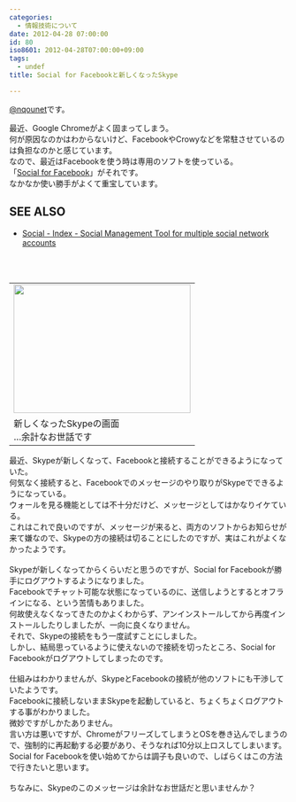 ```yaml
---
categories:
  - 情報技術について
date: 2012-04-28 07:00:00
id: 80
iso8601: 2012-04-28T07:00:00+09:00
tags:
  - undef
title: Social for Facebookと新しくなったSkype

---
```


<p><a href="https://twitter.com/nqounet">@nqounet</a>です。</p><div>最近、Google Chromeがよく固まってしまう。</div><div>何が原因なのかはわからないけど、FacebookやCrowyなどを常駐させているのは負担なのかと感じています。</div><div>なので、最近はFacebookを使う時は専用のソフトを使っている。</div><div>「<a href="http://www.socialformac.com/index.html">Social for Facebook</a>」がそれです。</div><div>なかなか使い勝手がよくて重宝しています。</div><div><h2>  SEE ALSO</h2><ul><li><a href="http://www.socialformac.com/index.html">Social - Index - Social Management Tool for multiple social network accounts</a></li></ul></div><div><br><a name="more"></a><br></div><div><table cellpadding="0" cellspacing="0"><tbody><tr><td><a href="https://www.sugarsync.com/pf/D6951496_65876209_13123" imageanchor="1"><img border="0" height="232" src="https://www.sugarsync.com/pf/D6951496_65876209_13123" width="320"></a></td></tr><tr><td>新しくなったSkypeの画面<br>…余計なお世話です</td></tr></tbody></table>最近、Skypeが新しくなって<span>、Facebookと接続することができるようになっていた。</span></div><div><span>何気なく接続すると、Facebookでのメッセージのやり取りがSkypeでできるようになっている。</span></div><div>ウォールを見る機能としては不十分だけど、メッセージとしてはかなりイケている。<br>これはこれで良いのですが、メッセージが来ると、両方のソフトからお知らせが来て嫌なので、Skypeの方の接続は切ることにしたのですが、実はこれがよくなかったようです。<br><br>Skypeが新しくなってからくらいだと思うのですが、Social for Facebookが勝手にログアウトするようになりました。<br>Facebookでチャット可能な状態になっているのに、送信しようとするとオフラインになる、という苦情もありました。<br>何故使えなくなってきたのかよくわからず、アンインストールしてから再度インストールしたりしましたが、一向に良くなりません。<br>それで、Skypeの接続をもう一度試すことにしました。<br>しかし、結局思っているように使えないので接続を切ったところ、Social for Facebookがログアウトしてしまったのです。<br><br>仕組みはわかりませんが、SkypeとFacebookの接続が他のソフトにも干渉していたようです。<br>Facebookに接続しないままSkypeを起動していると、ちょくちょくログアウトする事がわかりました。<br>微妙ですがしかたありません。<br>言い方は悪いですが、ChromeがフリーズしてしまうとOSを巻き込んでしまうので、強制的に再起動する必要があり、そうなれば10分以上ロスしてしまいます。<br>Social for Facebookを使い始めてからは調子も良いので、しばらくはこの方法で行きたいと思います。<br><br>ちなみに、Skypeのこのメッセージは余計なお世話だと思いませんか？</div>    	